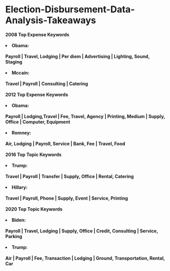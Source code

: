 # Election-Disbursement-Data-Analysis-Takeaways
**<div class="alert alert-block alert-warning">2008 Top Expense Keywords<br><br><li>Obama:<br><br>Payroll | Travel, Lodging | Per diem | Advertising | Lighting, Sound, Staging<br><br><li>Mccain:<br><br>Travel | Payroll | Consulting | Catering**
  <br><br>
**<div class="alert alert-block alert-warning">2012 Top Expense Keywords<br><br><li>Obama:<br><br>Payroll | Lodging,Travel | Fee, Travel, Agency | Printing, Medium | Supply, Office | Computer, Equipment<br><br><li>Romney:<br><br>Air, Lodging | Payroll, Service | Bank, Fee | Travel, Food**
  <br><br>
**<div class="alert alert-block alert-warning">2016 Top Topic Keywords<br><br><li>Trump:<br><br>Travel | Payroll | Transfer | Supply, Office | Rental, Catering<br><br><li>Hillary:<br><br>Travel | Payroll, Phone | Supply, Event | Service, Printing**
  <br><br>
**<div class="alert alert-block alert-warning">2020 Top Topic Keywords<br><br><li>Biden:<br><br>Payroll | Travel, Lodging | Supply, Office | Credit, Consulting | Service, Parking<br><br><li>Trump:<br><br>Air | Payroll | Fee, Transaction | Lodging | Ground, Transportation, Rental, Car**

